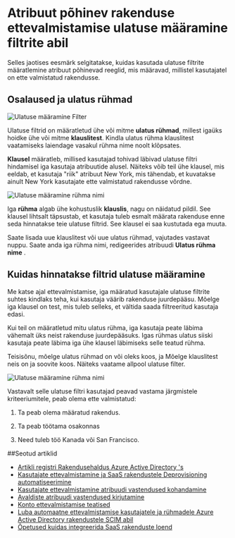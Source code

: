 <properties
    pageTitle="Atribuut põhinev rakenduse ettevalmistamise ulatuse määramine filtrite abil | Microsoft Azure'i"
    description="Saate teada, kuidas vältida objektide rakendused, mis toetavad automatiseeritud kasutaja ettevalmistamise kaudu tegelikult ette valmistatud kui objekti ei vasta teie ettevõtte nõuetele ulatuse filtrite abil."
    services="active-directory"
    documentationCenter=""
    authors="markusvi"
    manager="femila"
    editor=""/>

<tags
    ms.service="active-directory"
    ms.workload="identity"
    ms.tgt_pltfrm="na"
    ms.devlang="na"
    ms.topic="article"
    ms.date="10/10/2016"
    ms.author="markusvi"/>


# <a name="attribute-based-app-provisioning-with-scoping-filters"></a>Atribuut põhinev rakenduse ettevalmistamise ulatuse määramine filtrite abil

Selles jaotises eesmärk selgitatakse, kuidas kasutada ulatuse filtrite määratlemine atribuut põhinevad reeglid, mis määravad, millistel kasutajatel on ette valmistatud rakendusse.





## <a name="clauses-and-scope-groups"></a>Osalaused ja ulatus rühmad


![Ulatuse määramine Filter][1] 




Ulatuse filtrid on määratletud ühe või mitme **ulatus rühmad**, millest igaüks hoidke ühe või mitme **klauslitest**. Kindla ulatus rühma klauslitest vaatamiseks laiendage vasakul rühma nime noolt klõpsates.

**Klausel** määratleb, millised kasutajad tohivad läbivad ulatuse filtri hindamisel iga kasutaja atribuutide alusel. Näiteks võib teil ühe klausel, mis eeldab, et kasutaja "riik" atribuut New York, mis tähendab, et kuvatakse ainult New York kasutajate ette valmistatud rakendusse võrdne.

![Ulatuse määramine rühma nimi][2] 



Iga **rühma** algab ühe kohustuslik **klauslis**, nagu on näidatud pildil. See klausel lihtsalt täpsustab, et kasutaja tuleb esmalt määrata rakenduse enne seda hinnatakse teie ulatuse filtrid. See klausel ei saa kustutada ega muuta.

Saate lisada uue klauslitest või uue ulatus rühmad, vajutades vastavat nuppu. Saate anda iga rühma nimi, redigeerides atribuudi **Ulatus rühma nime** .





## <a name="how-scoping-filters-are-evaluated"></a>Kuidas hinnatakse filtrid ulatuse määramine

Me katse ajal ettevalmistamise, iga määratud kasutajale ulatuse filtrite suhtes kindlaks teha, kui kasutaja väärib rakenduse juurdepääsu. Mõelge iga klausel on test, mis tuleb selleks, et vältida saada filtreeritud kasutaja edasi. 

Kui teil on määratletud mitu ulatus rühma, iga kasutaja peate läbima vähemalt üks neist rakenduse juurdepääsuks. Igas rühmas ulatus siiski kasutaja peate läbima iga ühe klausel läbimiseks selle teatud rühma. 

Teisisõnu, mõelge ulatus rühmad on või oleks koos, ja Mõelge klauslitest neis on ja soovite koos. Näiteks vaatame allpool ulatuse filter.


![Ulatuse määramine rühma nimi][2]  


Vastavalt selle ulatuse filtri kasutajad peavad vastama järgmistele kriteeriumitele, peab olema ette valmistatud:

1. Ta peab olema määratud rakendus.

2. Ta peab töötama osakonnas

3. Need tuleb töö Kanada või San Francisco.


##<a name="related-articles"></a>Seotud artiklid

- [Artikli registri Rakendusehaldus Azure Active Directory 's](active-directory-apps-index.md)
- [Kasutajate ettevalmistamine ja SaaS rakendustele Deprovisioning automatiseerimine](active-directory-saas-app-provisioning.md)
- [Kasutajate ettevalmistamine atribuudi vastendused kohandamine](active-directory-saas-customizing-attribute-mappings.md)
- [Avaldiste atribuudi vastendused kirjutamine](active-directory-saas-writing-expressions-for-attribute-mappings.md)
- [Konto ettevalmistamise teatised](active-directory-saas-account-provisioning-notifications.md)
- [Luba automaatne ettevalmistamise kasutajatele ja rühmadele Azure Active Directory rakendustele SCIM abil](active-directory-scim-provisioning.md)
- [Õpetused kuidas integreerida SaaS rakenduste loend](active-directory-saas-tutorial-list.md)

<!--Image references-->
[1]: ./media/active-directory-saas-scoping-filters/ic782811.png
[2]: ./media/active-directory-saas-scoping-filters/ic782812.png
[3]: ./active-directory-saas-scoping-filters/ic782813.png
